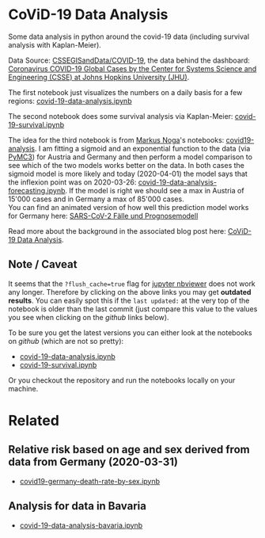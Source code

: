 
# CoViD-19 Data Analysis

Some data analysis in python around the covid-19 data (including survival analysis with Kaplan-Meier).

Data Source: [CSSEGISandData/COVID-19](https://github.com/CSSEGISandData/COVID-19), the data behind the dashboard: [Coronavirus COVID-19 Global Cases by the Center for Systems Science and Engineering (CSSE) at Johns Hopkins University (JHU)](https://gisanddata.maps.arcgis.com/apps/opsdashboard/index.html#/bda7594740fd40299423467b48e9ecf6).

The first notebook just visualizes the numbers on a daily basis for a few regions: [covid-19-data-analysis.ipynb](https://nbviewer.jupyter.org/github/cs224/covid-19-data-analysis/blob/master/covid-19-data-analysis.ipynb?flush_cache=true)

The second notebook does some survival analysis via Kaplan-Meier: [covid-19-survival.ipynb](https://nbviewer.jupyter.org/github/cs224/covid-19-data-analysis/blob/master/covid-19-survival.ipynb?flush_cache=true)

The idea for the third notebook is from [Markus Noga](https://www.linkedin.com/in/mlnoga/)'s notebooks: [covid19-analysis](https://mlnoga.github.io/covid19-analysis/). I am fitting a sigmoid and an exponential function to the data (via [PyMC3](https://docs.pymc.io/)) for Austria and Germany and then perform a model comparison to see which of the two models works better on the data. In both cases the sigmoid model is more likely and today (2020-04-01) the model says that the inflexion point was on 2020-03-26: [covid-19-data-analysis-forecasting.ipynb](https://nbviewer.jupyter.org/github/cs224/covid-19-data-analysis/blob/master/covid-19-data-analysis-forecasting.ipynb?flush_cache=true). If the model is right we should see a max in Austria of 15'000 cases and in Germany a max of 85'000 cases.<br>
You can find an animated version of how well this prediction model works for Germany here: [SARS-CoV-2 Fälle und Prognosemodell](http://corona.wpd84.de/)

Read more about the background in the associated blog post here: [CoViD-19 Data Analysis](https://weisser-zwerg.dev/posts/covid-19-data-analysis/).

## Note / Caveat

It seems that the `?flush_cache=true` flag for [jupyter nbviewer](https://nbviewer.jupyter.org/) does not work any longer. Therefore by clicking on the above links you may get **outdated results**.
You can easily spot this if the `last updated:` at the very top of the notebook is older than the last commit (just compare this value to the values you see when clicking on the *github* links below).

To be sure you get the latest versions you can either look at the notebooks on *github* (which are not so pretty):
* [covid-19-data-analysis.ipynb](https://github.com/cs224/covid-19-data-analysis/blob/master/covid-19-data-analysis.ipynb)
* [covid-19-survival.ipynb](https://github.com/cs224/covid-19-data-analysis/blob/master/covid-19-survival.ipynb)

Or you checkout the repository and run the notebooks locally on your machine.

# Related

## Relative risk based on age and sex derived from data from Germany (2020-03-31)

* [covid19-germany-death-rate-by-sex.ipynb](https://nbviewer.jupyter.org/github/cs224/covid-19-data-analysis/blob/master/2020-03-31-covid19-germany-death-rate-by-sex.ipynb?flush_cache=true)

## Analysis for data in Bavaria

* [covid-19-data-analysis-bavaria.ipynb](https://nbviewer.jupyter.org/github/cs224/covid-19-data-analysis/blob/master/covid-19-data-analysis-bavaria.ipynb?flush_cache=true)
